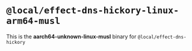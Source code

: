 # `@local/effect-dns-hickory-linux-arm64-musl`

This is the **aarch64-unknown-linux-musl** binary for `@local/effect-dns-hickory`
